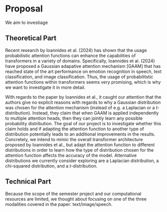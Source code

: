 # Proposal

We aim to investiage


## Theoretical Part

Recent research by Ioannides et al. (2024) has shown that the usage probabilistic attention functions can enhance the capabilities of transformers in a variety of domains. Specifically, Ioannides et al. (2024) have proposed a Gaussian adapative attention mechanism [GAAM] that has reached state of the art performance on emotion recognition in speech, text classification, and image classification. Thus, the usage of probabilitstic attention functions within transformers seems very promising, which is why we want to investigate it in more detail.

With regards to the paper by Ioannides et al., it caught our attention that the authors give no explicit reasons with regards to why a Gaussian distribution was chosen for the attention mechanism (instead of e.g. a Laplacian or a $t$-distribution). Instead, they claim that when GAAM is applied independently to multiple attention heads, then they can jointly learn any possible probability distribution. The goal of our project is to investigate whether this claim holds and if adapting the attention function to another type of distribution potentially leads to an additional improvements in the results. Concretely, we intend to mimic the overall transformer architecture proposed by Ioannides et al., but adapt the attention function to different distributions in order to learn how the type of distribution chosen for the attention function affects the accuracy of the model. Alternative distributions we currently consider exploring are a Laplacian distribution, a chi-squared distribution, and a $t$-distribution. 

## Technical Part

Because the scope of the semester project and our computational resources are limited, we thought about focusing on one of the three modalities covered in the paper: text/image/speech.



